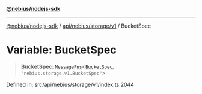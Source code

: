 [**@nebius/nodejs-sdk**](../../../../../README.md)

***

[@nebius/nodejs-sdk](../../../../../README.md) / [api/nebius/storage/v1](../README.md) / BucketSpec

# Variable: BucketSpec

> **BucketSpec**: [`MessageFns`](../../../../../runtime/protos/core/interfaces/MessageFns.md)\<[`BucketSpec`](../interfaces/BucketSpec.md), `"nebius.storage.v1.BucketSpec"`\>

Defined in: src/api/nebius/storage/v1/index.ts:2044
